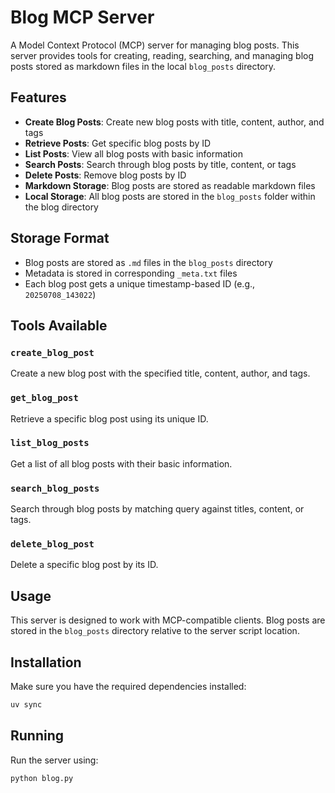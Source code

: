 # Blog MCP Server

A Model Context Protocol (MCP) server for managing blog posts. This server provides tools for creating, reading, searching, and managing blog posts stored as markdown files in the local `blog_posts` directory.

## Features

- **Create Blog Posts**: Create new blog posts with title, content, author, and tags
- **Retrieve Posts**: Get specific blog posts by ID
- **List Posts**: View all blog posts with basic information
- **Search Posts**: Search through blog posts by title, content, or tags
- **Delete Posts**: Remove blog posts by ID
- **Markdown Storage**: Blog posts are stored as readable markdown files
- **Local Storage**: All blog posts are stored in the `blog_posts` folder within the blog directory

## Storage Format

- Blog posts are stored as `.md` files in the `blog_posts` directory
- Metadata is stored in corresponding `_meta.txt` files
- Each blog post gets a unique timestamp-based ID (e.g., `20250708_143022`)

## Tools Available

### `create_blog_post`
Create a new blog post with the specified title, content, author, and tags.

### `get_blog_post`
Retrieve a specific blog post using its unique ID.

### `list_blog_posts`
Get a list of all blog posts with their basic information.

### `search_blog_posts`
Search through blog posts by matching query against titles, content, or tags.

### `delete_blog_post`
Delete a specific blog post by its ID.

## Usage

This server is designed to work with MCP-compatible clients. Blog posts are stored in the `blog_posts` directory relative to the server script location.

## Installation

Make sure you have the required dependencies installed:

```bash
uv sync
```

## Running

Run the server using:

```bash
python blog.py
```
